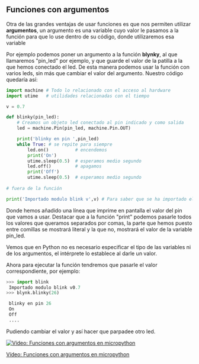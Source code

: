 ## Funciones con argumentos

Otra de las grandes ventajas de usar funciones es que nos permiten utilizar **argumentos**, un argumento es una variable cuyo valor le pasamos a la función para que lo use dentro de su código, donde utilizaremos esa variable

Por ejemplo podemos poner un argumento a la función __blynky__, al que llamaremos "pin_led" por ejemplo, y  que guarde el valor de la patilla a la que hemos conectado el led. De esta manera podemos usar la función con varios leds, sin más que cambiar el valor del argumento. Nuestro código quedaría así:

```python
import machine # Todo lo relacionado con el acceso al hardware
import utime   # utilidades relacionadas con el tiempo

v = 0.7

def blinky(pin_led):
    # Creamos un objeto led conectado al pin indicado y como salida
    led = machine.Pin(pin_led, machine.Pin.OUT)

    print('blinky en pin ',pin_led) 
    while True: # se repite para siempre
        led.on()          # encendemos
        print('On')
        utime.sleep(0.5)  # esperamos medio segundo
        led.off()         # apagamos  
        print('Off')
        utime.sleep(0.5)  # esperamos medio segundo
    
# fuera de la función

print('Importado modulo blink v',v) # Para saber que se ha importado el módulo
```

Donde hemos añadido una línea que imprime en pantalla el valor del pin que vamos a usar. Destacar que a la función "print" podemos pasarle todos los valores que queramos separados por comas, la parte que hemos puesto entre comillas se mostrará literal y la que no, mostrará el valor de la variable pin_led.

Vemos que en Python no es necesario especificar el tipo de las variables ni de los argumentos, el intérprete lo establece al darle un valor.

Ahora para ejecutar la función tendremos que pasarle el valor correspondiente, por ejemplo:

```python
>>> import blink
 Importado modulo blink v0.7
>>> blynk.blinky(26) 

 blinky en pin 26
 On
 Off
 ....
```

Pudiendo cambiar el valor y así hacer que parpadee otro led.

[![Vídeo: Funciones con argumentos en micropython](https://img.youtube.com/vi/s4ml7qAMrX0/0.jpg)](https://drive.google.com/file/d/1VgNcI_YzDp4cpbvyjKADmjs-HMZtK6WX/view?usp=sharing)

[Vídeo: Funciones con argumentos en micropython](https://drive.google.com/file/d/1VgNcI_YzDp4cpbvyjKADmjs-HMZtK6WX/view?usp=sharing)


 